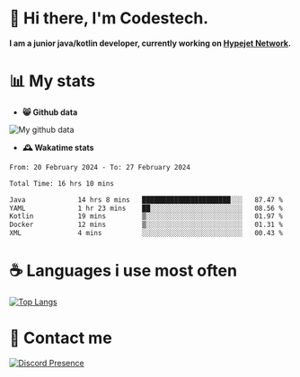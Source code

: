 # 👋 Hi there, I'm Codestech.
**I am a junior java/kotlin developer, currently working on [Hypejet Network](https://github.com/Hypejet).**

# 📊 My stats
- **😸 Github data**

![My github data](https://github-readme-stats.vercel.app/api?username=Codestech1&count_private=true&include_all_commits=true&theme=codeSTACKr)

- **🕰️ Wakatime stats**
<!--START_SECTION:waka-->

```txt
From: 20 February 2024 - To: 27 February 2024

Total Time: 16 hrs 10 mins

Java             14 hrs 8 mins   ██████████████████████░░░   87.47 %
YAML             1 hr 23 mins    ██░░░░░░░░░░░░░░░░░░░░░░░   08.56 %
Kotlin           19 mins         ▒░░░░░░░░░░░░░░░░░░░░░░░░   01.97 %
Docker           12 mins         ▒░░░░░░░░░░░░░░░░░░░░░░░░   01.31 %
XML              4 mins          ░░░░░░░░░░░░░░░░░░░░░░░░░   00.43 %
```

<!--END_SECTION:waka-->

# ☕ Languages i use most often
[![Top Langs](https://github-readme-stats.vercel.app/api/top-langs/?username=Codestech1&layout=compact&langs_count=8&exclude_repo=window5000.github.io&theme=codeSTACKr)](https://github.com/anuraghazra/github-readme-stats)

# 💬 Contact me
[![Discord Presence](https://lanyard.cnrad.dev/api/650718742157852740)](https://discord.com/users/650718742157852740)
</br>

